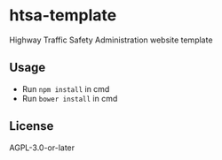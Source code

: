 # htsa-template
Highway Traffic Safety Administration website template 

## Usage

- Run `npm install` in cmd
- Run `bower install` in cmd

## License

AGPL-3.0-or-later
